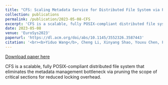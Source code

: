 ```yaml
---
title: "CFS: Scaling Metadata Service for Distributed File System via Pruned Scope of Critical Sections."
collection: publications
permalink: /publication/2023-05-08-CFS
excerpt: 'CFS is a scalable, fully POSIX-compliant distributed file system that eliminates the metadata management bottleneck via pruning the scope of critical sections for reduced locking overhead.'
date: 2023-05-08
venue: 'EuroSys2023'
paperurl: 'https://dl.acm.org/doi/abs/10.1145/3552326.3587443'
citation: '<br><b>Yiduo Wang</b>, Cheng Li, Xinyang Shao, Youxu Chen, Feng Yan, and Yinlong Xu. &quot;CFS: Scaling Metadata Service for Distributed File System via Pruned Scope of Critical Sections.&quot; <br><i>EuroSys 2023</i>. (CCF-A, Conference Paper)'
---
```


<a href='https://dl.acm.org/doi/abs/10.1145/3552326.3587443'>Download paper here</a>

CFS is a scalable, fully POSIX-compliant distributed file system that eliminates the metadata management bottleneck via pruning the scope of critical sections for reduced locking overhead.

